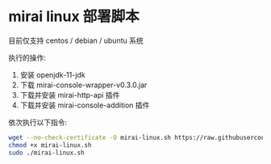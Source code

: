 
# mirai linux 部署脚本
目前仅支持 centos / debian / ubuntu 系统

执行的操作: 
1. 安装 openjdk-11-jdk
2. 下载 mirai-console-wrapper-v0.3.0.jar
3. 下载并安装 mirai-http-api 插件
4. 下载并安装 mirai-console-addition 插件

依次执行以下指令:

```bash
wget --no-check-certificate -O mirai-linux.sh https://raw.githubusercontent.com/cyanray/mirai-linux-deployment/master/mirai-linux.sh
chmod +x mirai-linux.sh
sudo ./mirai-linux.sh
```